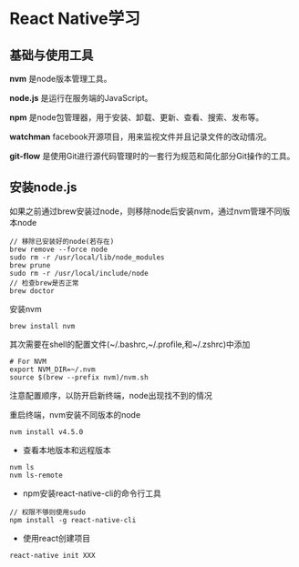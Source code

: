 # React Native学习


## 基础与使用工具

**nvm** 是node版本管理工具。

**node.js** 是运行在服务端的JavaScript。

**npm** 是node包管理器，用于安装、卸载、更新、查看、搜索、发布等。

**watchman** facebook开源项目，用来监视文件并且记录文件的改动情况。

**git-flow** 是使用Git进行源代码管理时的一套行为规范和简化部分Git操作的工具。


## 安装node.js

如果之前通过brew安装过node，则移除node后安装nvm，通过nvm管理不同版本node

```
// 移除已安装好的node(若存在)
brew remove --force node
sudo rm -r /usr/local/lib/node_modules
brew prune
sudo rm -r /usr/local/include/node
// 检查brew是否正常
brew doctor
```

安装nvm

```
brew install nvm
```

其次需要在shell的配置文件(~/.bashrc,~/.profile,和~/.zshrc)中添加

```
# For NVM
export NVM_DIR=~/.nvm
source $(brew --prefix nvm)/nvm.sh
```

注意配置顺序，以防开启新终端，node出现找不到的情况

重启终端，nvm安装不同版本的node

```
nvm install v4.5.0
```

* 查看本地版本和远程版本

```
nvm ls
nvm ls-remote 
```

* npm安装react-native-cli的命令行工具

```
// 权限不够则使用sudo
npm install -g react-native-cli
```

* 使用react创建项目

```
react-native init XXX
```



